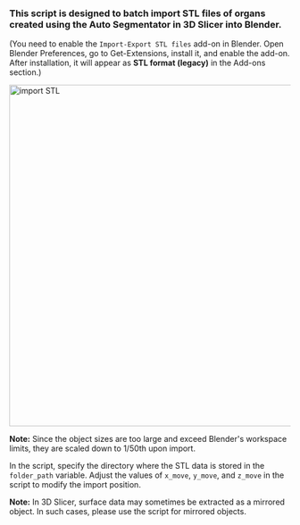 ### This script is designed to batch import STL files of organs created using the Auto Segmentator in 3D Slicer into Blender. 

(You need to enable the `Import-Export STL files` add-on in Blender. Open Blender Preferences, go to Get-Extensions, install it, and enable the add-on. After installation, it will appear as **STL format (legacy)** in the Add-ons section.)

<img width="612" alt="import STL" src="https://github.com/user-attachments/assets/dddbcbf0-cb61-4f53-ad69-a31862f54a1f" />

**Note:** Since the object sizes are too large and exceed Blender's workspace limits, they are scaled down to 1/50th upon import.

In the script, specify the directory where the STL data is stored in the `folder_path` variable. Adjust the values of `x_move`, `y_move`, and `z_move` in the script to modify the import position.

**Note:** In 3D Slicer, surface data may sometimes be extracted as a mirrored object. In such cases, please use the script for mirrored objects.
